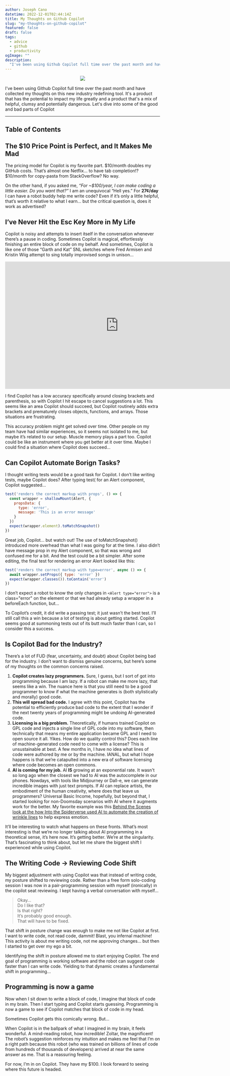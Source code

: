 ```yaml
---
author: Joseph Cano
datetime: 2022-12-01T02:44:14Z
title: My Thoughts on Github Copilot
slug: "my-thoughts-on-github-copilot"
featured: false
draft: false
tags:
  - advice
  - github
  - productivity
ogImage: ""
description:
  "I've been using Github Copilot full time over the past month and have collected my thoughts on this new industry redefining tool. It's a product that has the potential to impact my life greatly and a product that's a mix of helpful, clumsy and potentially dangerous. Let's dive into some of the good and bad parts of Copilot"
---
```


<div style="text-align:center;margin-bottom:1rem;">
  <img src="https://i.blogs.es/c22105/github-copilot-1/1366_2000.jpeg"/>
</div>

I've been using Github Copilot full time over the past month and have collected my thoughts on this new industry redefining tool. It's a product that has the potential to impact my life greatly and a product that's a mix of helpful, clumsy and potentially dangerous. Let's dive into some of the good and bad parts of Copilot

<hr/>

## Table of Contents

## The $10 Price Point is Perfect, and It Makes Me Mad

The pricing model for Copilot is my favorite part. $10/month doubles my GitHub costs. That’s almost one Netflix… to have tab completion!? $10/month for copy-pasta from StackOverflow? No way.

On the other hand, if you asked me, *“For ~$100/year, I can make coding a little easier. Do you want that?”* I am an unequivocal “Hell yes.” For **27¢/day** I can have a robot buddy help me write code? Even if it’s only a little helpful, that’s worth it relative to what I earn… but the critical question is, does it work as advertised?

## I’ve Never Hit the Esc Key More in My Life

Copilot is noisy and attempts to insert itself in the conversation whenever there’s a pause in coding. Sometimes Copilot is magical, effortlessly finishing an entire block of code on my behalf. And sometimes, Copilot is like one of those “Garth and Kat” SNL sketches where Fred Armisen and Kristin Wiig attempt to sing totally improvised songs in unison…

<iframe width="736" height="414" src="https://www.youtube.com/embed/zaCNscXD9GU" title="Weekend Update: Garth and Kat Sing Spring Songs - SNL" frameborder="0" allow="accelerometer; autoplay; clipboard-write; encrypted-media; gyroscope; picture-in-picture" allowfullscreen></iframe>

I find Copilot has a low accuracy specifically around closing brackets and parenthesis, so with Copilot I hit escape to cancel suggestions a lot. This seems like an area Copilot should succeed, but Copilot routinely adds extra brackets and prematurely closes objects, functions, and arrays. Those situations are frustrating.

This accuracy problem might get solved over time. Other people on my team have had similar experiences, so it seems not isolated to me, but maybe it’s related to our setup. Muscle memory plays a part too. Copilot could be like an instrument where you get better at it over time. Maybe I could find a situation where Copilot does succeed…

## Can Copilot Automate Borign Tasks?

I thought writing tests would be a good task for Copilot. I don’t like writing tests, maybe Copilot does? After typing test( for an Alert component, Copilot suggested…

```js
test('renders the correct markup with props', () => {
  const wrapper = shallowMount(Alert, {
    propsData: {
      type: 'error',
      message: 'This is an error message'
    }
  })
  expect(wrapper.element).toMatchSnapshot()
})
```

Great job, Copilot… but watch out! The use of toMatchSnapshot() introduced more overhead than what I was going for at the time. I also didn’t have message prop in my Alert component, so that was wrong and confused me for a bit. And the test could be a bit simpler. After some editing, the final test for rendering an error Alert looked like this:

```js
test('renders the correct markup with type=error', async () => {
  await wrapper.setProps({ type: 'error' })
  expect(wrapper.classes()).toContain('error')
})
```

I don’t expect a robot to know the only changes in `<Alert type="error">` is a class="error" on the element or that we had already setup a wrapper in a beforeEach function, but…

To Copilot’s credit, it did write a passing test; it just wasn’t the best test. I’ll still call this a win because a lot of testing is about getting started. Copilot seems good at summoning tests out of its butt much faster than I can, so I consider this a success.

## Is Copilot Bad for the Industry?

There’s a lot of FUD (fear, uncertainty, and doubt) about Copilot being bad for the industry. I don’t want to dismiss genuine concerns, but here’s some of my thoughts on the common concerns raised.

1. **Copilot creates lazy programmers.** Sure, I guess, but I sort of got into programming because I am lazy. If a robot can make me more lazy, that seems like a win. The nuance here is that you still need to be a good programmer to know if what the machine generates is (both stylistically and morally) good code.
2. **This will spread bad code.** I agree with this point, Copilot has the potential to efficiently produce bad code to the extent that I wonder if the next twenty years of programming might be undoing AI-generated code.
3. **Licensing is a big problem.** Theoretically, if humans trained Copilot on GPL code and injects a single line of GPL code into my software, then technically that means my entire application became GPL and I need to open source it all. Yikes. How do we quality control this? Does each line of machine-generated code need to come with a license? This is unsustainable at best. A few months in, I have no idea what lines of code were authored by me or by the machine. IANAL, but what I hope happens is that we’re catapulted into a new era of software licensing where code becomes an open commons.
4. **AI is coming for my job.** AI **IS** growing at an exponential rate. It wasn't so long ago when the closest we had to AI was the autocomplete in our phones. Nowdays, with tools like Midjourney or Dall-e, we can generate incredible images with just text prompts. If AI can replace artists, the embodiment of the human creativity, where does that leave us programmers? Universal Basic Income, hopefully, but beyond that, I started looking for non-Doomsday scenarios with AI where it augments work for the better. My favorite example was this [Behind the Scenes look at the how Into the Spiderverse used AI to automate the creation of wrinkle lines](https://youtu.be/l-wUKu_V2Lk?t=341) to help express emotion.

It’ll be interesting to watch what happens on these fronts. What’s most interesting is that we’re no longer talking about AI programming in a theoretical sense, it’s here now. It’s getting better. We’re at the singularity. That’s fascinating to think about, but let me share the biggest shift I experienced while using Copilot.

## The Writing Code → Reviewing Code Shift

My biggest adjustment with using Copilot was that instead of writing code, my posture shifted to reviewing code. Rather than a free form solo-coding session I was now in a pair-programming session with myself (ironically) in the copilot seat reviewing. I kept having a verbal conversation with myself…

> Okay… <br/>
Do I like that?<br/>
Is that right?<br/>
It’s probably good enough.<br/>
That will have to be fixed.

That shift in posture change was enough to make me not like Copilot at first. I want to write code, not read code, dammit! Blast, you infernal machine! This activity is about me writing code, not me approving changes… but then I started to get over my ego a bit.

Identifying the shift in posture allowed me to start enjoying Copilot. The end goal of programming is working software and the robot can suggest code faster than I can write code. Yielding to that dynamic creates a fundamental shift in programming…

## Programming is now a game

Now when I sit down to write a block of code, I imagine that block of code in my brain. Then I start typing and Copilot starts guessing. Programming is now a game to see if Copilot matches that block of code in my head.

Sometimes Copilot gets this comically wrong. But…

When Copilot is in the ballpark of what I imagined in my brain, it feels wonderful. A mind-reading robot, how incredible! Zoltar, the magnificent! The robot’s suggestion reinforces my intuition and makes me feel that I’m on a right path because this robot (who was trained on billions of lines of code from hundreds of thousands of developers) arrived at near the same answer as me. That is a reassuring feeling.

For now, I’m in on Copilot. They have my $100. I look forward to seeing where this future is headed.
